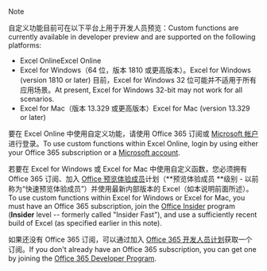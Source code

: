 > [!NOTE]
> <span data-ttu-id="29163-101">自定义功能目前可在以下平台上用于开发人员预览：</span><span class="sxs-lookup"><span data-stu-id="29163-101">Custom functions are currently available in developer preview and are supported on the following platforms:</span></span>
> - <span data-ttu-id="29163-102">Excel Online</span><span class="sxs-lookup"><span data-stu-id="29163-102">Excel Online</span></span>
> - <span data-ttu-id="29163-103">Excel for Windows（64 位，版本 1810 或更高版本）。</span><span class="sxs-lookup"><span data-stu-id="29163-103">Excel for Windows (version 1810 or later)</span></span> <span data-ttu-id="29163-104">目前，Excel for Windows 32 位可能并不适用于所有应用场景。</span><span class="sxs-lookup"><span data-stu-id="29163-104">At present, Excel for Windows 32-bit may not work for all scenarios.</span></span>
> - <span data-ttu-id="29163-105">Excel for Mac（版本 13.329 或更高版本）</span><span class="sxs-lookup"><span data-stu-id="29163-105">Excel for Mac (version 13.329 or later)</span></span>
>
> <span data-ttu-id="29163-106">要在 Excel Online 中使用自定义功能，请使用 Office 365 订阅或 [Microsoft 帐户](https://account.microsoft.com/account)进行登录。</span><span class="sxs-lookup"><span data-stu-id="29163-106">To use custom functions within Excel Online, login by using either your Office 365 subscription or a [Microsoft account](https://account.microsoft.com/account).</span></span>
>
> <span data-ttu-id="29163-107">若要在 Excel for Windows 或 Excel for Mac 中使用自定义函数，您必须拥有 Office 365 订阅、加入 [Office 预览体验成员](https://products.office.com/office-insider)计划（\*\*预览体验成员 \*\*级别 - 以前称为“快速预览体验成员”）并使用最新内部版本的 Excel（如本说明前面所述）。</span><span class="sxs-lookup"><span data-stu-id="29163-107">To use custom functions within Excel for Windows or Excel for Mac, you must have an Office 365 subscription, join the [Office Insider](https://products.office.com/office-insider) program (**Insider** level -- formerly called "Insider Fast"), and use a sufficiently recent build of Excel (as specified earlier in this note).</span></span>
>
> <span data-ttu-id="29163-108">如果还没有 Office 365 订阅，可以通过加入 [Office 365 开发人员计划](https://developer.microsoft.com/zh-CN/office/dev-program)获取一个订阅。</span><span class="sxs-lookup"><span data-stu-id="29163-108">If you don't already have an Office 365 subscription, you can get one by joining the [Office 365 Developer Program](https://developer.microsoft.com/zh-CN/office/dev-program).</span></span>